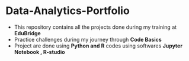# **Data-Analytics-Portfolio**
* This repository contains all the projects done during my training at **EduBridge** 
* Practice challenges during my journey through **Code Basics** 
* Project are done using **Python and R** codes using softwares **Jupyter Notebook , R-studio**
